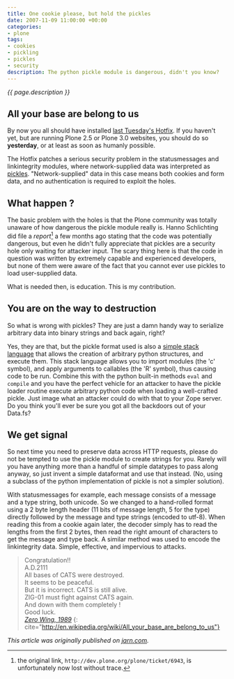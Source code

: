```yaml
---
title: One cookie please, but hold the pickles
date: 2007-11-09 11:00:00 +00:00
categories:
- plone
tags:
- cookies
- pickling
- pickles
- security
description: The python pickle module is dangerous, didn't you know?
---
```


*{{ page.description }}*

## All your base are belong to us

By now you all should have installed [last Tuesday's Hotfix](http://web.archive.org/web/20080629190539/http://plone.org/products/plone-hotfix/releases/20071106). If you haven't yet, but are running Plone 2.5 or Plone 3.0 websites, you should do so **yesterday**, or at least as soon as humanly possible.

The Hotfix patches a serious security problem in the statusmessages and linkintegrity modules, where network-supplied data was interpreted as [pickles](http://docs.python.org/lib/module-pickle.html). "Network-supplied" data in this case means both cookies and form data, and no authentication is required to exploit the holes.

## What happen ?

The basic problem with the holes is that the Plone community was totally unaware of how dangerous the pickle module really is. Hanno Schlichting did file a _report_[^1] a few months ago stating that the code was potentially dangerous, but even he didn't fully appreciate that pickles are a security hole only waiting for attacker input. The scary thing here is that the code in question was written by extremely capable and experienced developers, but none of them were aware of the fact that you cannot ever use pickles to load user-supplied data.

What is needed then, is education. This is my contribution.

## You are on the way to destruction

So what is wrong with pickles? They are just a damn handy way to serialize arbitrary data into binary strings and back again, right?

Yes, they are that, but the pickle format used is also a [simple stack language](http://peadrop.com/blog/2007/06/18/pickle-an-interesting-stack-language/) that allows the creation of arbitrary python structures, and execute them. This stack language allows you to import modules (the 'c' symbol), and apply arguments to callables (the 'R' symbol), thus causing code to be run. Combine this with the python built-in methods `eval` and `compile` and you have the perfect vehicle for an attacker to have the pickle loader routine execute arbitrary python code when loading a well-crafted pickle. Just image what an attacker could do with that to your Zope server. Do you think you'll ever be sure you got all the backdoors out of your Data.fs?

## We get signal

So next time you need to preserve data across HTTP requests, please do not be tempted to use the pickle module to create strings for you. Rarely will you have anything more than a handful of simple datatypes to pass along anyway, so just invent a simple dataformat and use that instead. (No, using a subclass of the python implementation of pickle is not a simpler solution).

With statusmessages for example, each message consists of a message and a type string, both unicode. So we changed to a hand-rolled format using a 2 byte length header (11 bits of message length, 5 for the type) directly followed by the message and type strings (encoded to utf-8). When reading this from a cookie again later, the decoder simply has to read the lengths from the first 2 bytes, then read the right amount of characters to get the message and type back. A similar method was used to encode the linkintegrity data. Simple, effective, and impervious to attacks.

> Congratulation!!  
> A.D.2111  
> All bases of CATS were destroyed.  
> It seems to be peaceful.  
> But it is incorrect. CATS is still alive.  
> ZIG-01 must fight against CATS again.  
> And down with them completely !  
> Good luck.  
> <cite>[Zero Wing, 1989](http://en.wikipedia.org/wiki/All_your_base_are_belong_to_us)</cite>
{: cite="http://en.wikipedia.org/wiki/All_your_base_are_belong_to_us"}

*This article was originally published on [jarn.com](http://web.archive.org/web/20111231230726/http://www.jarn.com/).*

[^1]: the original link, `http://dev.plone.org/plone/ticket/6943`, is unfortunately now lost without trace.
